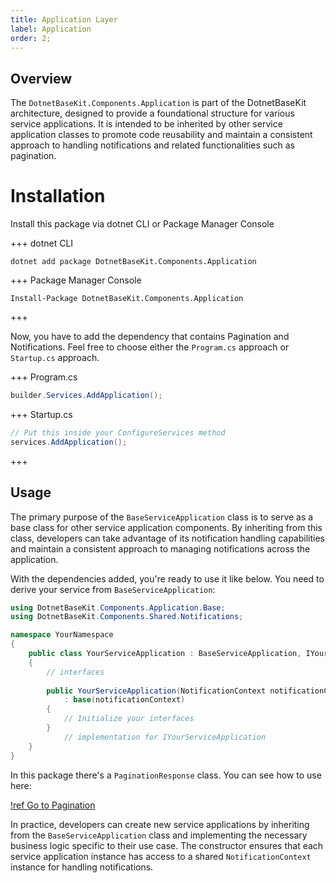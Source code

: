 ```yaml
---
title: Application Layer
label: Application
order: 2;
---
```


## Overview

The `DotnetBaseKit.Components.Application` is part of the DotnetBaseKit architecture, designed to provide a foundational structure for various service applications. It is intended to be inherited by other service application classes to promote code reusability and maintain a consistent approach to handling notifications and related functionalities such as pagination.

# Installation

Install this package via dotnet CLI or Package Manager Console

+++ dotnet CLI
```
dotnet add package DotnetBaseKit.Components.Application
```
+++ Package Manager Console
```
Install-Package DotnetBaseKit.Components.Application
```
+++

Now, you have to add the dependency that contains Pagination and Notifications. Feel free
to choose either the `Program.cs` approach or `Startup.cs` approach.

+++ Program.cs
```csharp #
builder.Services.AddApplication();
```
+++ Startup.cs
```csharp #
// Put this inside your ConfigureServices method
services.AddApplication();
```
+++

## Usage

The primary purpose of the `BaseServiceApplication` class is to serve as a base class for other service application components. By inheriting from this class, developers can take advantage of its notification handling capabilities and maintain a consistent approach to managing notifications across the application.

With the dependencies added, you're ready to use it like below. You need to derive your service from `BaseServiceApplication`:

```csharp # 
using DotnetBaseKit.Components.Application.Base;
using DotnetBaseKit.Components.Shared.Notifications;

namespace YourNamespace
{
    public class YourServiceApplication : BaseServiceApplication, IYourServiceApplication
    {
        // interfaces
     
        public YourServiceApplication(NotificationContext notificationContext)
            : base(notificationContext)
        {
            // Initialize your interfaces
        }
            // implementation for IYourServiceApplication
    }
}  
``` 

In this package there's a `PaginationResponse` class. You can see how to use here:

[!ref Go to Pagination](/how-to-use/pagination)

In practice, developers can create new service applications by inheriting from the `BaseServiceApplication` class and implementing the necessary business logic specific to their use case. The constructor ensures that each service application instance has access to a shared `NotificationContext` instance for handling notifications.


